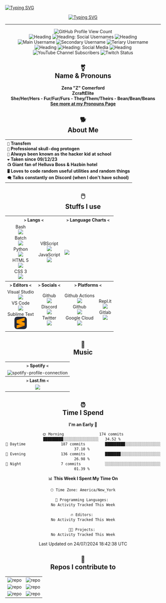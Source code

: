  <a href="https://git.io/typing-svg"><img src="https://readme-typing-svg.demolab.com?font=Fira+Code&duration=3000&color=F72DD8&random=false&width=560&height=30&lines=.%2Fwelcome-to-my-profile.sh;.%2Fhello-there.sh;.%2Fowo.sh" alt="Typing SVG" /></a>
<div align="center">

  <a href="https://git.io/typing-svg"><img src="https://readme-typing-svg.demolab.com?font=Fira+Code&duration=1000&color=F72DD8&center=true&multiline=true&repeat=false&random=false&width=560&height=80&lines=Hello+World!;My+name+is+Z%2C+but+you+know+me+as+ZcraftElite;Welcome+to+my+profile!!!" alt="Typing SVG" /></a>

  ---

  ![GitHub Profile View Count](https://komarev.com/ghpvc/?username=zcraftelite9495&color=ff69b4) <br>
  ![Heading](https://img.shields.io/badge/--%20-%20grey)
  ![Heading: Social Usernames](https://img.shields.io/badge/Social%20Usernames%20-%20ff69b4?color=ff69b4)
  ![Heading](https://img.shields.io/badge/--%20-%20grey) <br>
  ![Main Username](https://img.shields.io/badge/main%20username%20-%20zcraftelite%20-%20ff69b4?style=flat&logo=similarweb&logoColor=white&color=ff69b4) 
  ![Secondary Username](https://img.shields.io/badge/secondary%20username%20-%20zcraftelite294%20-%20ff69b4?style=flat&logo=similarweb&logoColor=white&color=ff69b4) 
  ![Teriary Username](https://img.shields.io/badge/tertiary%20username%20-%20zcraftelite9495%20-%20ff69b4?style=flat&logo=similarweb&logoColor=white&color=ff69b4) <br>
  ![Heading](https://img.shields.io/badge/--%20-%20grey)
  ![Heading: Social Media](https://img.shields.io/badge/Social%20Media%20-%20ff69b4?color=ff69b4)
  ![Heading](https://img.shields.io/badge/--%20-%20grey) <br>
  ![YouTube Channel Subscribers](https://img.shields.io/youtube/channel/subscribers/UCmzYJthOjXSwrET0Wfkj8tA?style=flat&logo=youtube&logoColor=white&label=youtube%20subs&color=ff69b4)
  ![Twitch Status](https://img.shields.io/twitch/status/zcraftelite294?style=flat&logo=twitch&logoColor=white&color=ff69b4&label=twitch%20status) 
  
  ## ⚧️</br>Name & Pronouns

  **Zena "Z" Comerford**</br>
  **ZcraftElite**</br>
  **She/Her/Hers - Fur/Fur/Furs - They/Them/Theirs - Bean/Bean/Beans**</br>
  [**See more at my Pronouns Page**](https://en.pronouns.page/@zcraftelite)
  

  ## 🐕</br>About Me

  <table>
   <tr>
    <th align="left">
     <code>👧</code> Transfem </br>
     <code>🐶</code> Professional skull-dog protogen </br>
     <code>🏫</code> Always been known as the hacker kid at school </br>
     <code>❤️</code> Taken since 09/12/23 </br>
     <code>📺</code> Giant fan of Helluva Boss & Hazbin hotel </br>
     <code>🖥️</code> Loves to code random useful utilities and random things </br>
     <code>🗨️</code> Talks constantly on Discord (when I don't have school) </br>
    </th>
   </tr>
  </table>

  
  ## 🖱️</br>Stuffs I use
  
   <table border="0">
    <tr>
     <th colspan="2"><code>></code> Langs <code><</code></th>
     <th colspan="2"><code>></code> Language Charts <code><</code></th>
    </tr>
    <tr>
     <td align="center">
      <span>Bash</span></br><img src="https://skillicons.dev/icons?i=bash" height="40"/></br>
      <span>Batch</span></br><img src="https://skillicons.dev/icons?i=bash" height="40"/></br>
      <span>Python</span></br><img src="https://skillicons.dev/icons?i=python" height="40"/></br>
      <span>HTML 5</span></br><img src="https://skillicons.dev/icons?i=html" height="40"/></br>
      <span>CSS 3</span></br><img src="https://skillicons.dev/icons?i=css" height="40"/></br>
     </td>
     <td align="center">
      <span>VBScript</span></br><img src="https://skillicons.dev/icons?i=visualstudio" height="40"/></br>
      <span>JavaScript</span></br><img src="https://skillicons.dev/icons?i=js" height="40"/></br>
     </td>
     <td colspan="2">
      <img src="https://github-readme-stats.vercel.app/api/top-langs/?username=zcraftelite9495&bg_color=00000000&title_color=FFFFFF&text_color=FFFFFF&hide_border=true" align="center"/>
     </td>
    </tr>
    <tr>
     <th><code>></code> Editors <code><</code></th>
     <th><code>></code> Socials <code><</code></th>
     <th colspan="2"><code>></code> Platforms <code><</code></th>
    </tr>
    <tr>
     <td align="center">
      <span>Visual Studio</span></br><img src="https://skillicons.dev/icons?i=visualstudio" height="40"/></br>
      <span>VS Code</span></br><img src="https://skillicons.dev/icons?i=vscode" height="40"/></br>
      <span>Sublime Text</span></br><img src="./owo.png" height="40"/></br>
     </td>
     <td align="center">
      <span>Github</span></br><img src="https://skillicons.dev/icons?i=github" height="40"/></br>
      <span>Discord</span></br><img src="https://skillicons.dev/icons?i=discord" height="40"/></br>
      <span>Twitter</span></br><img src="https://skillicons.dev/icons?i=twitter" height="40"/></br>
     </td>
     <td align="center">
      <span>Github Actions</span></br><img src="https://skillicons.dev/icons?i=githubactions" height="40"/></br>
      <span>Github</span></br><img src="https://skillicons.dev/icons?i=github" height="40"/></br>
      <span>Google Cloud</span></br><img src="https://skillicons.dev/icons?i=gcp" height="40"/></br>
     </td>
     <td align="center">
      <span>Repl.it</span></br><img src="https://skillicons.dev/icons?i=replit" height="40"/></br>
      <span>Gitlab</span></br><img src="https://skillicons.dev/icons?i=gitlab" height="40"/></br>
     </td>
    </tr>
   </table>
  
  ## 🎵</br>Music

   <table>
    <tr>
     <th align="center"><code>></code> Spotify <code><</code></th>
    </tr>
    <tr>
     <td align="center"><img width="400" alt="spotify-profile-connection" href="https://open.spotify.com/user/zcomer4d" src="https://spotify-github-profile.vercel.app/api/view?uid=zcomer4d&cover_image=true&theme=default&show_offline=false&background_color=121212&interchange=false"/></td>
    </tr>
    <tr>
     <th align="center"><code>></code> Last.fm <code><</code></th>
    </tr>
    <tr>
     <td align="center"><img width="400" src="https://github-readme-lastfm-stats.netlify.app/.netlify/functions/card?user=zcraftelite&theme=dark"/></td>
    </tr>
   </table>

  ## ⏰</br>Time I Spend

  <!--START_SECTION:timespent-->
**I'm an Early 🐤** 

```text
🌞 Morning                174 commits         █████████░░░░░░░░░░░░░░░░   34.52 % 
🌆 Daytime                187 commits         █████████░░░░░░░░░░░░░░░░   37.10 % 
🌃 Evening                136 commits         ███████░░░░░░░░░░░░░░░░░░   26.98 % 
🌙 Night                  7 commits           ░░░░░░░░░░░░░░░░░░░░░░░░░   01.39 % 
```


📊 **This Week I Spent My Time On** 

```text
🕑︎ Time Zone: America/New_York

💬 Programming Languages: 
No Activity Tracked This Week

🔥 Editors: 
No Activity Tracked This Week

🐱‍💻 Projects: 
No Activity Tracked This Week
```


 Last Updated on 24/07/2024 18:42:38 UTC
<!--END_SECTION:timespent-->
  

  ## 📓</br>Repos I contribute to
   
  <table>
    <tr>
      <td align="left"><a href="https://github.com/zcraftelite9495/codingstuffs"><img src="https://github-readme-stats.vercel.app/api/pin/?username=zcraftelite9495&repo=codingstuffs&bg_color=00000000&hide_border=true" alt="repo" align="left"/></a></td>
      <td align="left"><a href="https://github.com/Flow-Works/FlowOS"><img src="https://github-readme-stats.vercel.app/api/pin/?username=Flow-Works&repo=FlowOS&bg_color=00000000&hide_border=true" alt="repo" align="left"/></a></td>
    </tr>
    <tr>
      <td align="left"><a href="https://github.com/lastfm/lastfm-desktop"><img src="https://github-readme-stats.vercel.app/api/pin/?username=lastfm&repo=lastfm-desktop&bg_color=00000000&hide_border=true" alt="repo" align="left"/></a></td>
      <td align="left"><a href="https://github.com/clementine-player/Clementine"><img src="https://github-readme-stats.vercel.app/api/pin/?username=clementine-player&repo=Clementine&bg_color=00000000&hide_border=true" alt="repo" align="left"/></a></td>
    </tr>
    <tr>
      <td align="left"><a href="https://github.com/zcraftelite9495/zcraftelite9495"><img src="https://github-readme-stats.vercel.app/api/pin/?username=zcraftelite9495&repo=zcraftelite9495&bg_color=00000000&hide_border=true" alt="repo" align="left"/></a></td>
      <td align="left"><a href="https://github.com/zcraftelite9495/Z-NET-Auth-System"><img src="https://github-readme-stats.vercel.app/api/pin/?username=zcraftelite9495&repo=Z-NET-Auth-System&bg_color=00000000&hide_border=true" alt="repo" align="left"/></a></td>
    </tr>
  </table>
  
</div>
